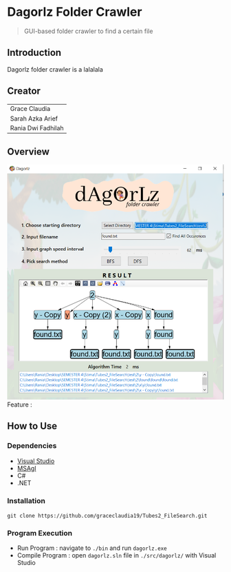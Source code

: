 # Dagorlz Folder Crawler
> GUI-based folder crawler to find a certain file

## Introduction
Dagorlz folder crawler is a lalalala

## Creator
| |
| ---  |
|Grace Claudia  |	
|Sarah Azka Arief |	
|Rania Dwi Fadhilah |

## Overview
![](./bin/demo.png)
Feature :

## How to Use

### Dependencies
- [Visual Studio](https://visualstudio.microsoft.com/)
- [MSAgl](https://github.com/microsoft/automatic-graph-layout)
- C#
- .NET
### Installation
```
git clone https://github.com/graceclaudia19/Tubes2_FileSearch.git
```

### Program Execution
* Run Program : navigate to ```./bin``` and run ```dagorlz.exe```
* Compile Program : open ```dagorlz.sln``` file in ```./src/dagorlz/``` with Visual Studio

